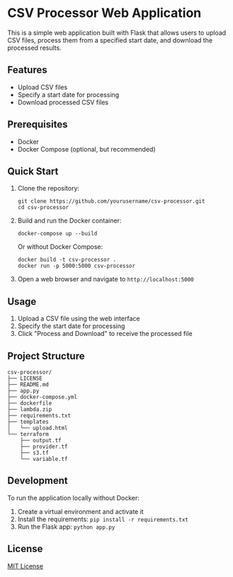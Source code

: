 # CSV Processor Web Application

This is a simple web application built with Flask that allows users to upload CSV files, process them from a specified start date, and download the processed results.

## Features

- Upload CSV files
- Specify a start date for processing
- Download processed CSV files

## Prerequisites

- Docker
- Docker Compose (optional, but recommended)

## Quick Start

1. Clone the repository:
   ```
   git clone https://github.com/yourusername/csv-processor.git
   cd csv-processor
   ```

2. Build and run the Docker container:
   ```
   docker-compose up --build
   ```
   Or without Docker Compose:
   ```
   docker build -t csv-processor .
   docker run -p 5000:5000 csv-processor
   ```

3. Open a web browser and navigate to `http://localhost:5000`

## Usage

1. Upload a CSV file using the web interface
2. Specify the start date for processing
3. Click "Process and Download" to receive the processed file

## Project Structure

```
csv-processor/
├── LICENSE
├── README.md
├── app.py
├── docker-compose.yml
├── dockerfile
├── lambda.zip
├── requirements.txt
├── templates
│   └── upload.html
└── terraform
    ├── output.tf
    ├── provider.tf
    ├── s3.tf
    └── variable.tf
```

## Development

To run the application locally without Docker:

1. Create a virtual environment and activate it
2. Install the requirements: `pip install -r requirements.txt`
3. Run the Flask app: `python app.py`

## License

[MIT License](https://opensource.org/licenses/MIT)
